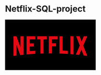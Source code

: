 # Netflix-SQL-project

![image alt](https://github.com/Vedansh-Tyagi08/Netflix-SQL-project/blob/main/Netflix%20logo.png?raw=true)
